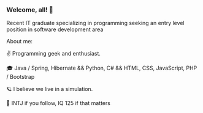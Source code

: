 ### Welcome, all! 👋

Recent IT graduate specializing in programming seeking an entry level position in software development area 

About me:

✌️  Programming geek and enthusiast. 

🎓 Java / Spring, Hibernate && Python, C# && HTML, CSS, JavaScript, PHP / Bootstrap

🪐 I believe we live in a simulation.

👤 INTJ if you follow, IQ 125 if that matters
<!--
**elenamerenkova/elenamerenkova** is a ✨ _special_ ✨ repository because its `README.md` (this file) appears on your GitHub profile.

Here are some ideas to get you started:

- 🔭 I’m currently working on ...
- 🌱 I’m currently learning ...
- 👯 I’m looking to collaborate on ...
- 🤔 I’m looking for help with ...
- 💬 Ask me about ...
- 📫 How to reach me: ...
- 😄 Pronouns: ...
- ⚡ Fun fact: ...
-->
